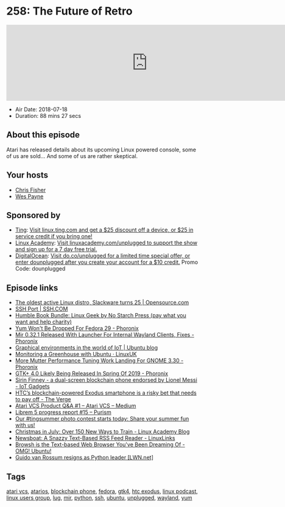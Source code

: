 # 258: The Future of Retro

<iframe src="https://player.fireside.fm/v2/RUkczH-V+Sm5ohvjp?theme=dark" width="740" height="200" frameborder="0" scrolling="no"></iframe>

* Air Date: 2018-07-18
* Duration: 88 mins 27 secs

## About this episode

Atari has released details about its upcoming Linux powered console, some of us are sold… And some of us are rather skeptical. 

## Your hosts
* [Chris Fisher](https://linuxunplugged.com/hosts/chrislas)
* [Wes Payne](https://linuxunplugged.com/hosts/wes)

## Sponsored by

  * [Ting](http://linux.ting.com): [Visit linux.ting.com and get a $25 discount off a device, or $25 in service credit if you bring one!](http://linux.ting.com)
  * [Linux Academy](http://linuxacademy.com/unplugged): [Visit linuxacademy.com/unplugged to support the show and sign up for a 7 day free trial.](http://linuxacademy.com/unplugged)
  * [DigitalOcean](https://do.co/unplugged): [Visit do.co/unplugged for a limited time special offer, or enter dounplugged after you create your account for a $10 credit.](https://do.co/unplugged) Promo Code: dounplugged



## Episode links

  * [The oldest active Linux distro, Slackware turns 25 | Opensource.com](https://opensource.com/article/18/7/stackware-turns-25 "The oldest active Linux distro, Slackware turns 25 | Opensource.com")
  * [SSH Port | SSH.COM](https://www.ssh.com/ssh/port "SSH Port | SSH.COM")
  * [Humble Book Bundle: Linux Geek by No Starch Press (pay what you want and help charity)](https://www.humblebundle.com/books/linux-geek-books?hmb_source=humble_home&hmb_medium=product_tile&hmb_campaign=mosaic_section_1_layout_index_2_layout_type_threes_tile_index_2 "Humble Book Bundle: Linux Geek by No Starch Press \(pay what you want and help charity\)")
  * [Yum Won't Be Dropped For Fedora 29 - Phoronix](https://www.phoronix.com/scan.php?page=news_item&px=Yum-Still-In-For-Fedora-29 "Yum Won't Be Dropped For Fedora 29 - Phoronix")
  * [Mir 0.32.1 Released With Launcher For Internal Wayland Clients, Fixes - Phoronix](https://www.phoronix.com/scan.php?page=news_item&px=Mir-0.32.1-Released "Mir 0.32.1 Released With Launcher For Internal Wayland Clients, Fixes - Phoronix")
  * [Graphical environments in the world of IoT | Ubuntu blog](https://blog.ubuntu.com/2018/07/10/graphical-environments-in-the-world-of-iot?_ga=2.216416790.1242921367.1531492440-211165890.1454419801 "Graphical environments in the world of IoT | Ubuntu blog")
  * [Monitoring a Greenhouse with Ubuntu · LinuxUK](http://www.linuxuk.org/post/monitoring-plants-with-ubuntu/ "Monitoring a Greenhouse with Ubuntu · LinuxUK")
  * [More Mutter Performance Tuning Work Landing For GNOME 3.30 - Phoronix](https://www.phoronix.com/scan.php?page=news_item&px=Mutter-Additional-Opts-3.30 "More Mutter Performance Tuning Work Landing For GNOME 3.30 - Phoronix")
  * [GTK+ 4.0 Likely Being Released In Spring Of 2019 - Phoronix](https://www.phoronix.com/scan.php?page=news_item&px=GTK-4.0-Spring-2019-Plans "GTK+ 4.0 Likely Being Released In Spring Of 2019 - Phoronix")
  * [Sirin Finney - a dual-screen blockchain phone endorsed by Lionel Messi - IoT Gadgets](https://www.iotgadgets.com/2018/07/sirin-finney-dual-screen-blockchain-phone-endorsed-lionel-messi/ "Sirin Finney - a dual-screen blockchain phone endorsed by Lionel Messi - IoT Gadgets")
  * [HTC’s blockchain-powered Exodus smartphone is a risky bet that needs to pay off - The Verge](https://www.theverge.com/2018/7/10/17548104/htc-exodus-blockchain-powered-smartphone "HTC’s blockchain-powered Exodus smartphone is a risky bet that needs to pay off - The Verge")
  * [Atari VCS Product Q&A #1 – Atari VCS – Medium](https://medium.com/@atarivcs/atari-vcs-product-q-a-1-b2017894c15d "Atari VCS Product Q&A #1 – Atari VCS – Medium")
  * [Librem 5 progress report #15 – Purism](https://puri.sm/posts/librem-5-progress-report-15/ "Librem 5 progress report #15 – Purism")
  * [Our #tingsummer photo contest starts today: Share your summer fun with us!](https://ting.com/blog/tingsummer-photo-contest/ "Our #tingsummer photo contest starts today: Share your summer fun with us!")
  * [Christmas in July: Over 150 New Ways to Train - Linux Academy Blog](https://linuxacademy.com/blog/linuxacademy-com/christmas-in-july-over-150-new-ways-to-train/ "Christmas in July: Over 150 New Ways to Train - Linux Academy Blog")
  * [Newsboat: A Snazzy Text-Based RSS Feed Reader - LinuxLinks](https://www.linuxlinks.com/newsboat-a-snazzy-text-based-rss-feedreader/ "Newsboat: A Snazzy Text-Based RSS Feed Reader - LinuxLinks")
  * [Browsh is the Text-based Web Browser You've Been Dreaming Of - OMG! Ubuntu!](https://www.omgubuntu.co.uk/2018/07/browsh-modern-text-browser "Browsh is the Text-based Web Browser You've Been Dreaming Of - OMG! Ubuntu!")
  * [Guido van Rossum resigns as Python leader [LWN.net]](https://lwn.net/Articles/759654/ "Guido van Rossum resigns as Python leader \[LWN.net\]")



## Tags

[atari vcs](https://linuxunplugged.com/tags/atari%20vcs), [atarios](https://linuxunplugged.com/tags/atarios), [blockchain phone](https://linuxunplugged.com/tags/blockchain%20phone), [fedora](https://linuxunplugged.com/tags/fedora), [gtk4](https://linuxunplugged.com/tags/gtk4), [htc exodus](https://linuxunplugged.com/tags/htc%20exodus), [linux podcast](https://linuxunplugged.com/tags/linux%20podcast), [linux users group](https://linuxunplugged.com/tags/linux%20users%20group), [lug](https://linuxunplugged.com/tags/lug), [mir](https://linuxunplugged.com/tags/mir), [python](https://linuxunplugged.com/tags/python), [ssh](https://linuxunplugged.com/tags/ssh), [ubuntu](https://linuxunplugged.com/tags/ubuntu), [unplugged](https://linuxunplugged.com/tags/unplugged), [wayland](https://linuxunplugged.com/tags/wayland), [yum](https://linuxunplugged.com/tags/yum)